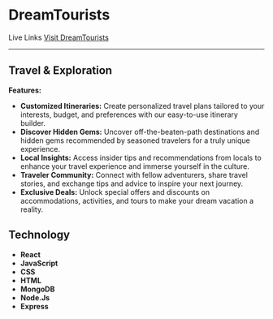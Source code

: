 # DreamTourists

Live Links [Visit DreamTourists](https://touristspot.vercel.app/)

---

## Travel & Exploration

**Features:**

- **Customized Itineraries:** Create personalized travel plans tailored to your interests, budget, and preferences with our easy-to-use itinerary builder.
- **Discover Hidden Gems:** Uncover off-the-beaten-path destinations and hidden gems recommended by seasoned travelers for a truly unique experience.
- **Local Insights:** Access insider tips and recommendations from locals to enhance your travel experience and immerse yourself in the culture.
- **Traveler Community:** Connect with fellow adventurers, share travel stories, and exchange tips and advice to inspire your next journey.
- **Exclusive Deals:** Unlock special offers and discounts on accommodations, activities, and tours to make your dream vacation a reality.

## Technology

- **React** 
- **JavaScript** 
- **CSS** 
- **HTML** 
- **MongoDB** 
- **Node.Js** 
- **Express** 

